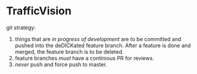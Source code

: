 # TrafficVision
git strategy:
1) things that are *in progress of development* are to be committed and pushed into the deDICKated feature branch. After a feature is done and merged, the feature branch is to be deleted.
2) feature branches *must* have a continious PR for reviews.
3) *never* push and force push to master.
